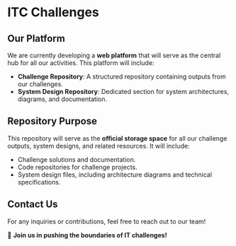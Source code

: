 # ITC Challenges 


## Our Platform
We are currently developing a **web platform** that will serve as the central hub for all our activities. This platform will include:
- **Challenge Repository**: A structured repository containing outputs from our challenges.
- **System Design Repository**: Dedicated section for system architectures, diagrams, and documentation.


## Repository Purpose
This repository will serve as the **official storage space** for all our challenge outputs, system designs, and related resources. It will include:
- Challenge solutions and documentation.
- Code repositories for challenge projects.
- System design files, including architecture diagrams and technical specifications.


## Contact Us
For any inquiries or contributions, feel free to reach out to our team!

🚀 **Join us in pushing the boundaries of IT challenges!**

